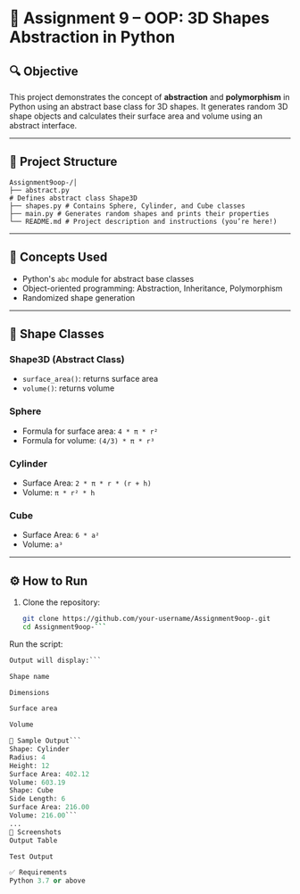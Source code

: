 # 🎯 Assignment 9 – OOP: 3D Shapes Abstraction in Python

## 🔍 Objective

This project demonstrates the concept of **abstraction** and **polymorphism** in Python using an abstract base class for 3D shapes. It generates random 3D shape objects and calculates their surface area and volume using an abstract interface.

---

## 📁 Project Structure
```
Assignment9oop-/│
├── abstract.py
# Defines abstract class Shape3D
├── shapes.py # Contains Sphere, Cylinder, and Cube classes
├── main.py # Generates random shapes and prints their properties
└── README.md # Project description and instructions (you’re here!)

```

---

## 🧠 Concepts Used

- Python's `abc` module for abstract base classes
- Object-oriented programming: Abstraction, Inheritance, Polymorphism
- Randomized shape generation

---

## 🧱 Shape Classes

### Shape3D (Abstract Class)
- `surface_area()`: returns surface area
- `volume()`: returns volume

### Sphere
- Formula for surface area: `4 * π * r²`
- Formula for volume: `(4/3) * π * r³`

### Cylinder
- Surface Area: `2 * π * r * (r + h)`
- Volume: `π * r² * h`

### Cube
- Surface Area: `6 * a²`
- Volume: `a³`

---

## ⚙️ How to Run

1. Clone the repository:
   ```bash
   git clone https://github.com/your-username/Assignment9oop-.git
   cd Assignment9oop-```
Run the script: 

```python main.py
Output will display:```

Shape name

Dimensions

Surface area

Volume

🧪 Sample Output```
Shape: Cylinder
Radius: 4
Height: 12
Surface Area: 402.12
Volume: 603.19
Shape: Cube
Side Length: 6
Surface Area: 216.00
Volume: 216.00```
...
📸 Screenshots
Output Table

Test Output

✅ Requirements
Python 3.7 or above
